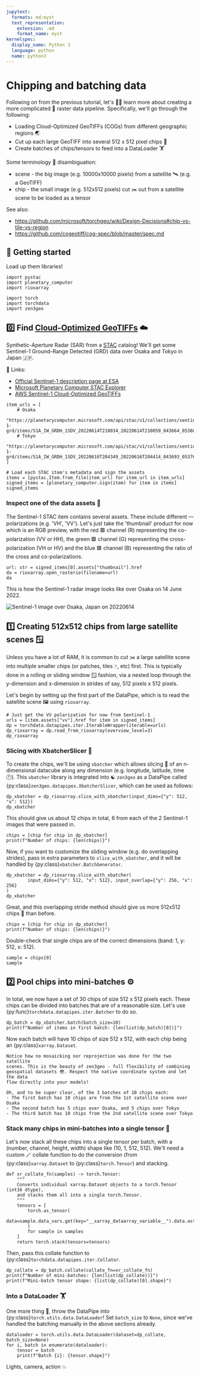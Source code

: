 ```yaml
---
jupytext:
  formats: md:myst
  text_representation:
    extension: .md
    format_name: myst
kernelspec:
  display_name: Python 3
  language: python
  name: python3
---
```


# Chipping and batching data

Following on from the previous tutorial,
let's 🧑‍🎓 learn more about creating a more complicated 🌈 raster data pipeline.
Specifically, we'll go through the following:
- Loading Cloud-Optimized GeoTIFFs (COGs) from different geographic regions 🌏
- Cut up each large GeoTIFF into several 512 x 512 pixel chips 🥨
- Create batches of chips/tensors to feed into a DataLoader 🏋️

Some terminology 📜 disambiguation:
- scene - the big image (e.g. 10000x10000 pixels) from a satellite 🛰️ (e.g. a GeoTIFF)
- chip - the small image (e.g. 512x512 pixels) cut ✂️ out from a satellite scene to be loaded as a tensor

See also:
- https://github.com/microsoft/torchgeo/wiki/Design-Decisions#chip-vs-tile-vs-region
- https://github.com/cogeotiff/cog-spec/blob/master/spec.md

## 🎉 **Getting started**

Load up them libraries!

```{code-cell}
import pystac
import planetary_computer
import rioxarray

import torch
import torchdata
import zen3geo
```

## 0️⃣ Find [Cloud-Optimized GeoTIFFs](https://www.cogeo.org) ☁️

Synthetic-Aperture Radar (SAR) from a [STAC](https://stacspec.org) catalog!
We'll get some Sentinel-1 Ground-Range Detected (GRD) data over Osaka and Tokyo
in Japan 🇯🇵.

🔗 Links:
- [Official Sentinel-1 description page at ESA](https://sentinel.esa.int/web/sentinel/missions/sentinel-1)
- [Microsoft Planetary Computer STAC Explorer](https://planetarycomputer.microsoft.com/explore?c=137.4907%2C35.0014&z=7.94&v=2&d=sentinel-1-grd&s=false%3A%3A100%3A%3Atrue&ae=0&m=cql%3A08211c0dd907a5066c41422c75629d5f&r=VV%2C+VH+False-color+composite)
- [AWS Sentinel-1 Cloud-Optimized GeoTIFFs](https://registry.opendata.aws/sentinel-1)


```{code-cell}
item_urls = [
    # Osaka
    "https://planetarycomputer.microsoft.com/api/stac/v1/collections/sentinel-1-grd/items/S1A_IW_GRDH_1SDV_20220614T210034_20220614T210059_043664_05368A",
    # Tokyo
    "https://planetarycomputer.microsoft.com/api/stac/v1/collections/sentinel-1-grd/items/S1A_IW_GRDH_1SDV_20220616T204349_20220616T204414_043693_053764",
]

# Load each STAC item's metadata and sign the assets
items = [pystac.Item.from_file(item_url) for item_url in item_urls]
signed_items = [planetary_computer.sign(item) for item in items]
signed_items
```

### Inspect one of the data assets 🍱

The Sentinel-1 STAC item contains several assets.
These include different 〰️ polarizations (e.g. 'VH', 'VV').
Let's just take the 'thumbnail' product for now which is an RGB preview, with
the red 🟥 channel (R) representing the co-polarization (VV or HH), the green
🟩 channel (G) representing the cross-polarization (VH or HV) and the blue 🟦
channel (B) representing the ratio of the cross and co-polarizations.

```{code-cell}
url: str = signed_items[0].assets["thumbnail"].href
da = rioxarray.open_rasterio(filename=url)
da
```

This is how the Sentinel-1 radar image looks like over Osaka on 14 June 2022.

![Sentinel-1 image over Osaka, Japan on 20220614](https://planetarycomputer.microsoft.com/api/data/v1/item/preview.png?collection=sentinel-1-grd&item=S1A_IW_GRDH_1SDV_20220614T210034_20220614T210059_043664_05368A&assets=vv&assets=vh&expression=vv%2Cvh%2Cvv%2Fvh&rescale=0%2C500&rescale=0%2C300&rescale=0%2C7&tile_format=png)

## 1️⃣ Creating 512x512 chips from large satellite scenes 🪟

Unless you have a lot of RAM, it is common to cut ✂️ a large satellite scene
into multiple smaller chips (or patches, tiles 🀄, etc) first.
This is typically done in a rolling or sliding window 🪟 fashion,
via a nested loop through the y-dimension and x-dimension in strides of say,
512 pixels x 512 pixels.

Let's begin by setting up the first part of the DataPipe,
which is to read the satellite scene 🖼️ using `rioxarray`.

```{code-cell}
# Just get the VV polarization for now from Sentinel-1
urls = [item.assets["vv"].href for item in signed_items]
dp = torchdata.datapipes.iter.IterableWrapper(iterable=urls)
dp_rioxarray = dp.read_from_rioxarray(overview_level=3)
dp_rioxarray
```

### Slicing with XbatcherSlicer 🍕

To create the chips, we'll be using ``xbatcher`` which allows slicing 🔪 of an
n-dimensional datacube along any dimension (e.g. longitude, latitude, time 🕛).
This ``xbatcher`` library is integrated into ☯ ``zen3geo`` as a DataPipe called
{py:class}`zen3geo.datapipes.XbatcherSlicer`, which can be used as follows:

```{code-cell}
dp_xbatcher = dp_rioxarray.slice_with_xbatcher(input_dims={"y": 512, "x": 512})
dp_xbatcher
```

This should give us about 12 chips in total, 6 from each of the 2 Sentinel-1
images that were passed in.

```{code-cell}
chips = [chip for chip in dp_xbatcher]
print(f"Number of chips: {len(chips)}")
```

Now, if you want to customize the sliding window (e.g. do overlapping strides),
pass in extra parameters to ``slice_with_xbatcher``, and it will be handled by
{py:class}`xbatcher.BatchGenerator`.

```{code-cell}
dp_xbatcher = dp_rioxarray.slice_with_xbatcher(
        input_dims={"y": 512, "x": 512}, input_overlap={"y": 256, "x": 256}
)
dp_xbatcher
```

Great, and this overlapping stride method should give us more 512x512 chips 🧮
than before.

```{code-cell}
chips = [chip for chip in dp_xbatcher]
print(f"Number of chips: {len(chips)}")
```

Double-check that single chips are of the correct dimensions
(band: 1, y: 512, x: 512).

```{code-cell}
sample = chips[0]
sample
```

## 2️⃣ Pool chips into mini-batches ⚙️

In total, we now have a set of 30 chips of size 512 x 512 pixels each.
These chips can be divided into batches that are of a reasonable size.
Let's use {py:func}`torchdata.datapipes.iter.Batcher` to do so.

```{code-cell}
dp_batch = dp_xbatcher.batch(batch_size=10)
print(f"Number of items in first batch: {len(list(dp_batch)[0])}")
```

Now each batch will have 10 chips of size 512 x 512, with
each chip being an {py:class}``xarray.Dataset``.

```{note}
Notice how no mosaicking nor reprojection was done for the two satellite
scenes. This is the beauty of zen3geo - full flexibility of combining
geospatial datasets 😎. Respect the native coordinate system and let the data
flow directly into your models!

Oh, and to be super clear, of the 3 batches of 10 chips each:
- The first batch has 10 chips are from the 1st satellite scene over Osaka
- The second batch has 5 chips over Osaka, and 5 chips over Tokyo
- The third batch has 10 chips from the 2nd satellite scene over Tokyo
```

### Stack many chips in mini-batches into a single tensor 🥞

Let's now stack all these chips into a single tensor per batch, with a
(number, channel, height, width) shape like (10, 1, 512, 512). We'll need a
custom 🪄 collate function to do the conversion
(from {py:class}``xarray.Dataset`` to {py:class}``torch.Tensor``) and stacking.

```{code-cell}
def xr_collate_fn(samples) -> torch.Tensor:
    """
    Converts individual xarray.Dataset objects to a torch.Tensor (int16 dtype),
    and stacks them all into a single torch.Tensor.
    """
    tensors = [
        torch.as_tensor(
            data=sample.data_vars.get(key="__xarray_dataarray_variable__").data.astype("int16"),
        )
        for sample in samples
    ]
    return torch.stack(tensors=tensors)
```

Then, pass this collate function to
{py:class}`torchdata.datapipes.iter.Collator`.

```{code-cell}
dp_collate = dp_batch.collate(collate_fn=xr_collate_fn)
print(f"Number of mini-batches: {len(list(dp_collate))}")
print(f"Mini-batch tensor shape: {list(dp_collate)[0].shape}")
```

### Into a DataLoader 🏋️

One more thing 🍎, throw the DataPipe into
{py:class}`torch.utils.data.DataLoader`!
Set `batch_size` to `None`, since we've handled the batching manually in the
above sections already.

```{code-cell}
dataloader = torch.utils.data.DataLoader(dataset=dp_collate, batch_size=None)
for i, batch in enumerate(dataloader):
    tensor = batch
    print(f"Batch {i}: {tensor.shape}")
```

Lights, camera, action 💥
